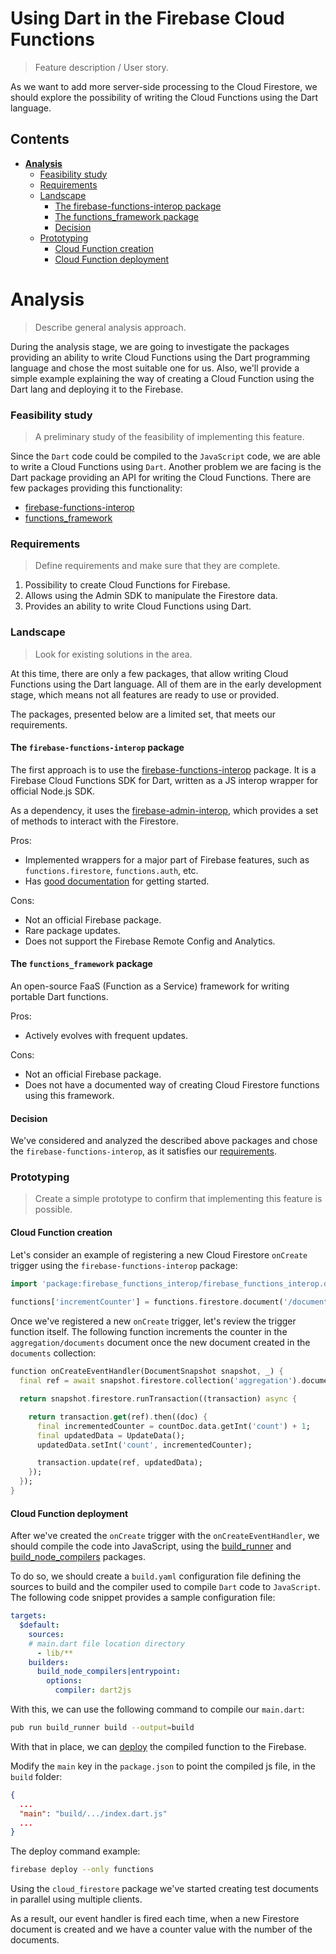 # Using Dart in the Firebase Cloud Functions 
> Feature description / User story.

As we want to add more server-side processing to the Cloud Firestore, we should explore the possibility of writing the Cloud Functions using the Dart language.

## Contents

- [**Analysis**](#analysis)
    - [Feasibility study](#feasibility-study)
    - [Requirements](#requirements)
    - [Landscape](#landscape)
      - [The firebase-functions-interop package](#the-firebase-functions-interop-package)
      - [The functions_framework package](#the-functions_framework-package)
      - [Decision](#decision)
    - [Prototyping](#prototyping)
      - [Cloud Function creation](#cloud-function-creation)
      - [Cloud Function deployment](#cloud-function-deployment)

# Analysis
> Describe general analysis approach.

During the analysis stage, we are going to investigate the packages providing an ability to write Cloud Functions using the Dart programming language and chose the most suitable one for us. Also, we'll provide a simple example explaining the way of creating a Cloud Function using the Dart lang and deploying it to the Firebase. 

### Feasibility study
> A preliminary study of the feasibility of implementing this feature.

Since the `Dart` code could be compiled to the `JavaScript` code, we are able to write a Cloud Functions using `Dart`. Another problem we are facing is the Dart package providing an API for writing the Cloud Functions. There are few packages providing this functionality: 

 - [firebase-functions-interop](https://pub.dev/packages/firebase_functions_interop)
 - [functions_framework](https://pub.dev/packages/functions_framework)

### Requirements
> Define requirements and make sure that they are complete.

1. Possibility to create Cloud Functions for Firebase.
2. Allows using the Admin SDK to manipulate the Firestore data.
3. Provides an ability to write Cloud Functions using Dart.

### Landscape
> Look for existing solutions in the area.

At this time, there are only a few packages, that allow writing Cloud Functions using the Dart language. All of them are in the early development stage, which means not all features are ready to use or provided.

The packages, presented below are a limited set, that meets our requirements.  

#### The `firebase-functions-interop` package

The first approach is to use the [firebase-functions-interop](https://pub.dev/packages/firebase_functions_interop) package. It is a Firebase Cloud Functions SDK for Dart, written as a JS interop wrapper for official Node.js SDK.

As a dependency, it uses the [firebase-admin-interop](https://github.com/pulyaevskiy/firebase-admin-interop), which provides a set of methods to interact with the Firestore. 

Pros:
 - Implemented wrappers for a major part of Firebase features, such as `functions.firestore`, `functions.auth`, etc.
 - Has [good documentation](https://pub.dev/documentation/firebase_functions_interop/latest) for getting started.

Cons:
 - Not an official Firebase package.
 - Rare package updates.
 - Does not support the Firebase Remote Config and Analytics.

#### The `functions_framework` package

An open-source FaaS (Function as a Service) framework for writing portable Dart functions.

Pros:
 - Actively evolves with frequent updates.

Cons:
 - Not an official Firebase package.
 - Does not have a documented way of creating Cloud Firestore functions using this framework.

#### Decision

We've considered and analyzed the described above packages and chose the `firebase-functions-interop`, as it satisfies our [requirements](#requirements).

### Prototyping
> Create a simple prototype to confirm that implementing this feature is possible.

#### Cloud Function creation

Let's consider an example of registering a new Cloud Firestore `onCreate` trigger using the `firebase-functions-interop` package: 

```dart
import 'package:firebase_functions_interop/firebase_functions_interop.dart';
    
functions['incrementCounter'] = functions.firestore.document('/documents/{documentId}').onCreate(onCreateEventHandler);
```

Once we've registered a new `onCreate` trigger, let's review the trigger function itself. The following function increments the counter in the `aggregation/documents` document once the new document created in the `documents` collection:

```dart
function onCreateEventHandler(DocumentSnapshot snapshot, _) {
  final ref = await snapshot.firestore.collection('aggregation').document('documents');

  return snapshot.firestore.runTransaction((transaction) async {

    return transaction.get(ref).then((doc) {      
      final incrementedCounter = countDoc.data.getInt('count') + 1;
      final updatedData = UpdateData();
      updatedData.setInt('count', incrementedCounter);

      transaction.update(ref, updatedData);
    });
  });
}
```

#### Cloud Function deployment
 
After we've created the `onCreate` trigger with the `onCreateEventHandler`, we should compile the code into JavaScript, using the [build_runner](https://pub.dev/packages/build_runner) and [build_node_compilers](https://pub.dev/packages/build_node_compilers) packages.

To do so, we should create a `build.yaml` configuration file defining the sources to build and the compiler used to compile `Dart` code to `JavaScript`. The following code snippet provides a sample configuration file:

```yaml
targets:
  $default:
    sources:
    # main.dart file location directory
      - lib/**
    builders:
      build_node_compilers|entrypoint:
        options:
          compiler: dart2js
```

With this, we can use the following command to compile our `main.dart`:

```bash
pub run build_runner build --output=build
```

With that in place, we can [deploy](https://firebase.google.com/docs/functions/get-started#deploy-functions-to-a-production-environment) the compiled function to the Firebase.

Modify the `main` key in the `package.json` to point the compiled js file, in the `build` folder:

```json
{
  ...
  "main": "build/.../index.dart.js"
  ...
}
```

The deploy command example:

```bash
firebase deploy --only functions
```

Using the `cloud_firestore` package we've started creating test documents in parallel using multiple clients.

As a result, our event handler is fired each time, when a new Firestore document is created and we have a counter value with the number of the documents. 
